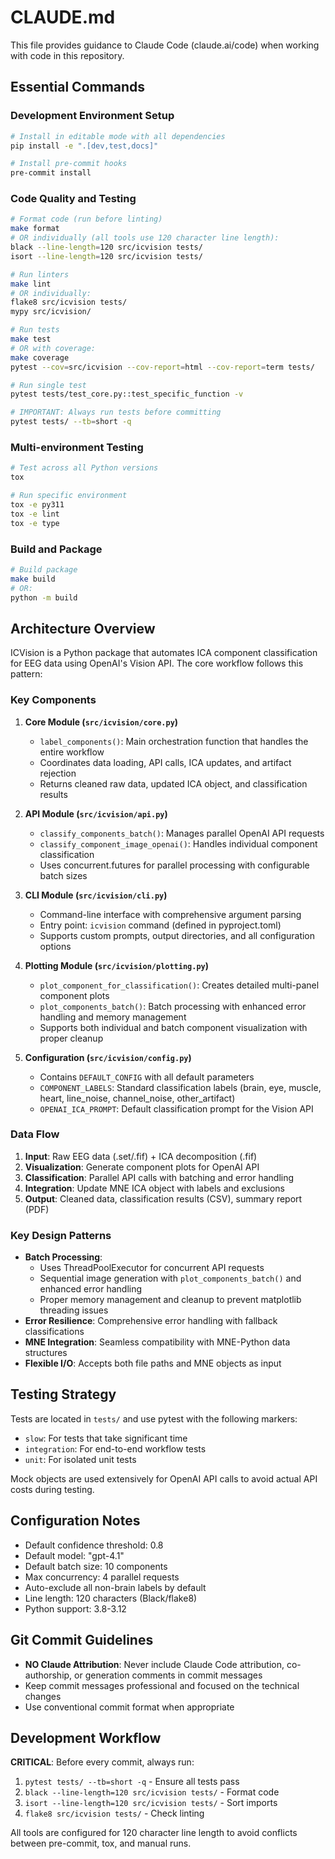 # CLAUDE.md

This file provides guidance to Claude Code (claude.ai/code) when working with code in this repository.

## Essential Commands

### Development Environment Setup
```bash
# Install in editable mode with all dependencies
pip install -e ".[dev,test,docs]"

# Install pre-commit hooks
pre-commit install
```

### Code Quality and Testing
```bash
# Format code (run before linting)
make format
# OR individually (all tools use 120 character line length):
black --line-length=120 src/icvision tests/
isort --line-length=120 src/icvision tests/

# Run linters
make lint
# OR individually:
flake8 src/icvision tests/
mypy src/icvision/

# Run tests
make test
# OR with coverage:
make coverage
pytest --cov=src/icvision --cov-report=html --cov-report=term tests/

# Run single test
pytest tests/test_core.py::test_specific_function -v

# IMPORTANT: Always run tests before committing
pytest tests/ --tb=short -q
```

### Multi-environment Testing
```bash
# Test across all Python versions
tox

# Run specific environment
tox -e py311
tox -e lint
tox -e type
```

### Build and Package
```bash
# Build package
make build
# OR:
python -m build
```

## Architecture Overview

ICVision is a Python package that automates ICA component classification for EEG data using OpenAI's Vision API. The core workflow follows this pattern:

### Key Components

1. **Core Module (`src/icvision/core.py`)**
   - `label_components()`: Main orchestration function that handles the entire workflow
   - Coordinates data loading, API calls, ICA updates, and artifact rejection
   - Returns cleaned raw data, updated ICA object, and classification results

2. **API Module (`src/icvision/api.py`)**
   - `classify_components_batch()`: Manages parallel OpenAI API requests
   - `classify_component_image_openai()`: Handles individual component classification
   - Uses concurrent.futures for parallel processing with configurable batch sizes

3. **CLI Module (`src/icvision/cli.py`)**
   - Command-line interface with comprehensive argument parsing
   - Entry point: `icvision` command (defined in pyproject.toml)
   - Supports custom prompts, output directories, and all configuration options

4. **Plotting Module (`src/icvision/plotting.py`)**
   - `plot_component_for_classification()`: Creates detailed multi-panel component plots
   - `plot_components_batch()`: Batch processing with enhanced error handling and memory management
   - Supports both individual and batch component visualization with proper cleanup

5. **Configuration (`src/icvision/config.py`)**
   - Contains `DEFAULT_CONFIG` with all default parameters
   - `COMPONENT_LABELS`: Standard classification labels (brain, eye, muscle, heart, line_noise, channel_noise, other_artifact)
   - `OPENAI_ICA_PROMPT`: Default classification prompt for the Vision API

### Data Flow

1. **Input**: Raw EEG data (.set/.fif) + ICA decomposition (.fif)
2. **Visualization**: Generate component plots for OpenAI API
3. **Classification**: Parallel API calls with batching and error handling
4. **Integration**: Update MNE ICA object with labels and exclusions
5. **Output**: Cleaned data, classification results (CSV), summary report (PDF)

### Key Design Patterns

- **Batch Processing**:
  - Uses ThreadPoolExecutor for concurrent API requests
  - Sequential image generation with `plot_components_batch()` and enhanced error handling
  - Proper memory management and cleanup to prevent matplotlib threading issues
- **Error Resilience**: Comprehensive error handling with fallback classifications
- **MNE Integration**: Seamless compatibility with MNE-Python data structures
- **Flexible I/O**: Accepts both file paths and MNE objects as input

## Testing Strategy

Tests are located in `tests/` and use pytest with the following markers:
- `slow`: For tests that take significant time
- `integration`: For end-to-end workflow tests
- `unit`: For isolated unit tests

Mock objects are used extensively for OpenAI API calls to avoid actual API costs during testing.

## Configuration Notes

- Default confidence threshold: 0.8
- Default model: "gpt-4.1"
- Default batch size: 10 components
- Max concurrency: 4 parallel requests
- Auto-exclude all non-brain labels by default
- Line length: 120 characters (Black/flake8)
- Python support: 3.8-3.12

## Git Commit Guidelines

- **NO Claude Attribution**: Never include Claude Code attribution, co-authorship, or generation comments in commit messages
- Keep commit messages professional and focused on the technical changes
- Use conventional commit format when appropriate

## Development Workflow

**CRITICAL**: Before every commit, always run:
1. `pytest tests/ --tb=short -q` - Ensure all tests pass
2. `black --line-length=120 src/icvision tests/` - Format code
3. `isort --line-length=120 src/icvision tests/` - Sort imports
4. `flake8 src/icvision tests/` - Check linting

All tools are configured for 120 character line length to avoid conflicts between pre-commit, tox, and manual runs.
